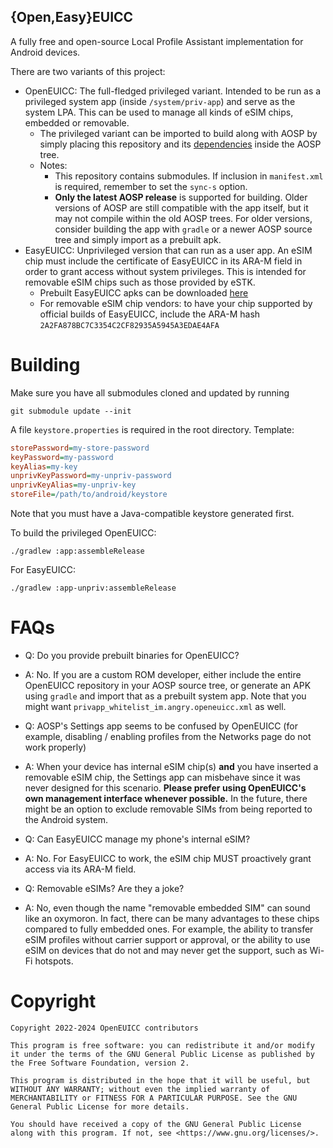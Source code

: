 {Open,Easy}EUICC
---

A fully free and open-source Local Profile Assistant implementation for Android devices.

There are two variants of this project:

- OpenEUICC: The full-fledged privileged variant. Intended to be run as a privileged system app (inside `/system/priv-app`) and serve as the system LPA. This can be used to manage all kinds of eSIM chips, embedded or removable.
  - The privileged variant can be imported to build along with AOSP by simply placing this repository and its [dependencies](https://gitea.angry.im/PeterCxy/android_prebuilts_openeuicc-deps) inside the AOSP tree.
  - Notes:
    - This repository contains submodules. If inclusion in `manifest.xml` is required, remember to set the `sync-s` option.
    - **Only the latest AOSP release** is supported for building. Older versions of AOSP are still compatible with the app itself, but it may not compile within the old AOSP trees. For older versions, consider building the app with `gradle` or a newer AOSP source tree and simply import as a prebuilt apk.
- EasyEUICC: Unprivileged version that can run as a user app. An eSIM chip must include the certificate of EasyEUICC in its ARA-M field in order to grant access without system privileges. This is intended for removable eSIM chips such as those provided by eSTK.
  - Prebuilt EasyEUICC apks can be downloaded [here](https://gitea.angry.im/PeterCxy/OpenEUICC/releases)
  - For removable eSIM chip vendors: to have your chip supported by official builds of EasyEUICC, include the ARA-M hash `2A2FA878BC7C3354C2CF82935A5945A3EDAE4AFA`

Building
===

Make sure you have all submodules cloned and updated by running

```shell
git submodule update --init
```

A file `keystore.properties` is required in the root directory. Template:

```ini
storePassword=my-store-password
keyPassword=my-password
keyAlias=my-key
unprivKeyPassword=my-unpriv-password
unprivKeyAlias=my-unpriv-key
storeFile=/path/to/android/keystore
```

Note that you must have a Java-compatible keystore generated first.

To build the privileged OpenEUICC:

```shell
./gradlew :app:assembleRelease
```

For EasyEUICC:

```shell
./gradlew :app-unpriv:assembleRelease
```

FAQs
===

- Q: Do you provide prebuilt binaries for OpenEUICC?
- A: No. If you are a custom ROM developer, either include the entire OpenEUICC repository in your AOSP source tree, or generate an APK using `gradle` and import that as a prebuilt system app. Note that you might want `privapp_whitelist_im.angry.openeuicc.xml` as well.

- Q: AOSP's Settings app seems to be confused by OpenEUICC (for example, disabling / enabling profiles from the Networks page do not work properly)
- A: When your device has internal eSIM chip(s) __and__ you have inserted a removable eSIM chip, the Settings app can misbehave since it was never designed for this scenario. __Please prefer using OpenEUICC's own management interface whenever possible.__ In the future, there might be an option to exclude removable SIMs from being reported to the Android system.

- Q: Can EasyEUICC manage my phone's internal eSIM?
- A: No. For EasyEUICC to work, the eSIM chip MUST proactively grant access via its ARA-M field.

- Q: Removable eSIMs? Are they a joke?
- A: No, even though the name "removable embedded SIM" can sound like an oxymoron. In fact, there can be many advantages to these chips compared to fully embedded ones. For example, the ability to transfer eSIM profiles without carrier support or approval, or the ability to use eSIM on devices that do not and may never get the support, such as Wi-Fi hotspots.

Copyright
===

```
Copyright 2022-2024 OpenEUICC contributors

This program is free software: you can redistribute it and/or modify it under the terms of the GNU General Public License as published by the Free Software Foundation, version 2.

This program is distributed in the hope that it will be useful, but WITHOUT ANY WARRANTY; without even the implied warranty of MERCHANTABILITY or FITNESS FOR A PARTICULAR PURPOSE. See the GNU General Public License for more details.

You should have received a copy of the GNU General Public License along with this program. If not, see <https://www.gnu.org/licenses/>. 
```